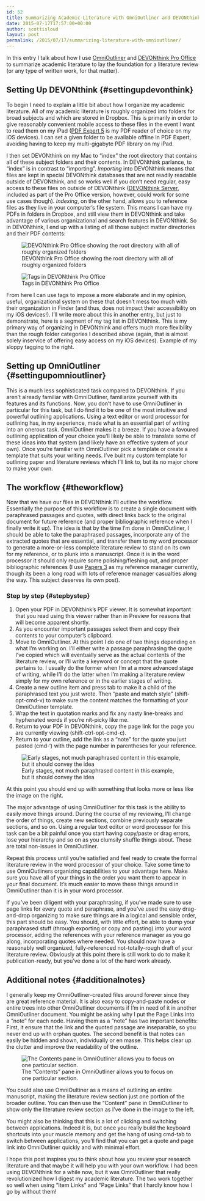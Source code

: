 ```yaml
---
id: 52
title: Summarizing Academic Literature with OmniOutliner and DEVONthink
date: 2015-07-17T17:57:00+00:00
author: scottisloud
layout: post
permalink: /2015/07/17/summarizing-literature-with-omnioutliner/
---
```

In this entry I talk about how I use [OmniOutliner](https://www.omnigroup.com/omnioutliner/) and [DEVONthink Pro Office](http://devontechnologies.com) to summarize academic literature to lay the foundation for a literature review (or any type of written work, for that matter).

## Setting Up DEVONthink {#settingupdevonthink}

To begin I need to explain a little bit about how I organize my academic literature. All of my academic literature is roughly organized into folders for broad subjects and which are stored in Dropbox. This is primarily in order to give reasonably convenient mobile access to these files in the event I want to read them on my iPad ([PDF Expert 5](https://readdle.com/products/pdfexpert5) is my PDF reader of choice on my iOS devices). I can set a given folder to be available offline in PDF Expert, avoiding having to keep my multi-gigabyte PDF library on my iPad.

I then set DEVONthink on my Mac to &#8220;index&#8221; the root directory that contains all of these subject folders and their contents. In DEVONthink parlance, to &#8220;index&#8221; is in contrast to &#8220;importing&#8221;. _Importing_ into DEVONthink means that files are kept in special DEVONthink databases that are not readily readable outside of DEVONthink, and so works well if you don&#8217;t need regular, easy access to these files on outside of DEVONthink ([DEVONthink Server](https://player.vimeo.com/video/49445176?title=0&byline=0&portrait=0&autoplay=0), included as part of the Pro Office version, however, could work for some use cases though). _Indexing_, on the other hand, allows you to reference files as they live in your computer&#8217;s file system. This means I can have my PDFs in folders in Dropbox, and still view them in DEVONthink and take advantage of various organizational and search features in DEVONthink. So in DEVONthink, I end up with a listing of all those subject matter directories and their PDF contents:

<figure>
  <img src="/img/dtpo-root-dir.png" alt="DEVONthink Pro Office showing the root directory with all of roughly organized folders" title="DEVONthink Pro Office showing the root directory with all of roughly organized folders">
  <figcaption class="post-img-cap">
    DEVONthink Pro Office showing the root directory with all of roughly organized folders
  </figcaption>
</figure>

<figure>
  <img src="/img/dtpo-tags.png" alt="Tags in DEVONthink Pro Office" title="Tags in DEVONthink Pro Office">
  <figcaption class="post-img-cap">
    Tags in DEVONthink Pro Office
  </figcaption>
</figure>

From here I can use tags to impose a more elaborate and in my opinion, useful, organizational system on these that doesn&#8217;t mess too much with their organization in Finder (and thus, does not impact their accessibility on my iOS devices!). I&#8217;ll write more about this in another entry, but just to demonstrate, here is a segment of my tag list in DEVONthink. This is my primary way of organizing in DEVONthink and offers much more flexibility than the rough folder categories I described above (again, that is almost solely inservice of offering easy access on my iOS devices). Example of my sloppy tagging to the right.

## Setting up OmniOutliner {#settingupomnioutliner}

This is a much less sophisticated task compared to DEVONthink. If you aren&#8217;t already familiar with OmniOutliner, familiarize yourself with its features and its functions. Now, you don&#8217;t have to use OmniOutliner in particular for this task, but I do find it to be one of the most intuitive and powerful outlining applications. Using a text editor or word processor for outlining has, in my experience, made what is an essential part of writing into an onerous task. OmniOutliner makes it a breeze. If you have a favoured outlining application of your choice you&#8217;ll likely be able to translate some of these ideas into that system (and likely have an effective system of your own). Once you&#8217;re familiar with OmniOutliner pick a template or create a template that suits your writing needs. I&#8217;ve built my custom template for outlining paper and literature reviews which I&#8217;ll link to, but its no major chore to make your own.

## The workflow {#theworkflow}

Now that we have our files in DEVONthink I&#8217;ll outline the workflow. Essentially the purpose of this workflow is to create a single document with paraphrased passages and quotes, with direct links back to the original document for future reference (and proper bibliographic reference when I finally write it up). The idea is that by the time I&#8217;m done in OmniOutliner, I should be able to take the paraphrased passages, incorporate any of the extracted quotes that are essential, and transfer them to my word processor to generate a more-or-less complete literature review to stand on its own for my reference, or to plunk into a manuscript. Once it is in the word processor it should only require some polishing/fleshing out, and proper bibliographic references (I use [Papers 3](http://papersapp.com) as my reference manager currently, though its been a long road with lots of reference manager casualties along the way. This subject deserves its own post).

### Step by step {#stepbystep}

  1. Open your PDF in DEVONthink&#8217;s PDF viewer. It is somewhat important that you read using this viewer rather than in Preview for reasons that will become apparent shortly.
  2. As you encounter important passages select them and copy their contents to your computer&#8217;s clipboard.
  3. Move to OmniOutliner. At this point I do one of two things depending on what I&#8217;m working on. I&#8217;ll either write a passage paraphrasing the quote I&#8217;ve copied which will eventually serve as the actual contents of the literature review, or I&#8217;ll write a keyword or concept that the quote pertains to. I usually do the former when I&#8217;m at a more advanced stage of writing, while I&#8217;ll do the latter when I&#8217;m making a literature review simply for my own reference or in the earlier stages of writing.
  4. Create a new outline item and press tab to make it a child of the paraphrased text you just wrote. Then &#8220;paste and match style&#8221; (shift-opt-cmd-v) to make sure the content matches the formatting of your OmniOutliner template.
  5. Wrap the text in quotation marks and fix any nasty line-breaks and hyphenated words if you&#8217;re nit-picky like me.
  6. Return to your PDF in DEVONthink, copy the page link for the page you are currently viewing (shift-ctrl-opt-cmd-c).
  7. Return to your outline, add the link as a &#8220;note&#8221; for the quote you just pasted (cmd-&#8216;) with the page number in parentheses for your reference.

<figure>
  <img src="/img/omnioutliner-outline-example.png" alt="Early stages, not much paraphrased content in this example, but it should convey the idea" title="Early stages, not much paraphrased content in this example, but it should convey the idea" />
  <figcaption class="post-img-cap">
    Early stages, not much paraphrased content in this example, but it should convey the idea
  </figcaption>
</figure>


At this point you should end up with something that looks more or less like the image on the right.

The major advantage of using OmniOutliner for this task is the ability to easily move things around. During the course of my reviewing, I&#8217;ll change the order of things, create new sections, combine previously separate sections, and so on. Using a regular text editor or word processor for this task can be a bit painful once you start having copy/paste or drag errors, lose your hierarchy and so on as you clumsily shuffle things about. These are total non-issues in OmniOutliner.

Repeat this process until you&#8217;re satisfied and feel ready to create the formal literature review in the word processor of your choice. Take some time to use OmniOutliners organizing capabilities to your advantage here. Make sure you have all of your things in the order you want them to appear in your final document. It&#8217;s much easier to move these things around in OmniOutliner than it is in your word processor.

If you&#8217;ve been diligent with your paraphrasing, if you&#8217;ve made sure to use page links for every quote and paraphrase, and you&#8217;ve used the easy drag-and-drop organizing to make sure things are in a logical and sensible order, this part should be easy. You should, with little effort, be able to dump your paraphrased stuff (through exporting or copy and pasting) into your word processor, adding the references with your reference manager as you go along, incorporating quotes where needed. You should now have a reasonably well organized, fully-referenced not-totally-rough draft of your literature review. Obviously at this point there is still work to do to make it publication-ready, but you&#8217;ve done a lot of the hard work already.

## Additional notes {#additionalnotes}

I generally keep my OmniOutliner-created files around forever since they are great reference material. It is also easy to copy-and-paste nodes or entire trees into other OmniOutliner documents if I&#8217;m in need of it in another OmniOutliner document. You might be asking why I put the Page Links into a &#8220;note&#8221; for each node. Having them as a &#8220;note&#8221; has two important benefits: First, it ensure that the link and the quoted passage are inseparable, so you never end up with orphan quotes. The second benefit is that notes can easily be hidden and shown, individually or en masse. This helps clear up the clutter and improve the readability of the outline.

<figure>
  <img src="/img/omnioutliner-content-pane.png" alt="The Contents pane in OmniOutliner allows you to focus on one particular section."/>
  <figcaption class="post-img-cap">
    The &#8220;Contents&#8221; pane in OmniOutliner allows you to focus on one particular section.
  </figcaption>
</figure>

You could also use OmniOultiner as a means of outlining an entire manuscript, making the literature review section just one portion of the broader outline. You can then use the &#8220;Content&#8221; pane in OmniOutliner to show only the literature review section as I&#8217;ve done in the image to the left.

You might also be thinking that this is a lot of clicking and switching between applications. Indeed it is, but once you really build the keyboard shortcuts into your muscle memory and get the hang of using cmd-tab to switch between applications, you&#8217;ll find that you can get a quote and page link into OmniOutliner quickly and with minimal effort.

I hope this post inspires you to think about how you review your research literature and that maybe it will help you with your own workflow. I had been using DEVONthink for a while now, but it was OmniOutliner that really revolutionized how I digest my academic literature. The two work together so well when using &#8220;Item Links&#8221; and &#8220;Page Links&#8221; that I hardly know how I go by without them!
